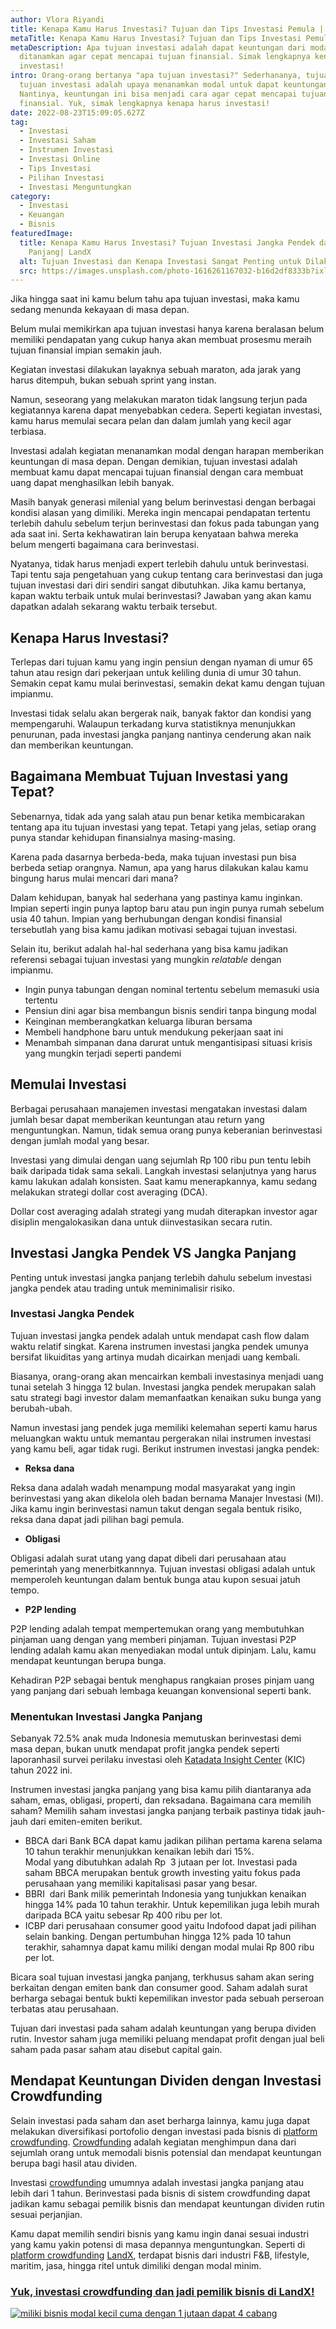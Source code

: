 ```yaml
---
author: Vlora Riyandi
title: Kenapa Kamu Harus Investasi? Tujuan dan Tips Investasi Pemula | LandX
metaTitle: Kenapa Kamu Harus Investasi? Tujuan dan Tips Investasi Pemula | LandX
metaDescription: Apa tujuan investasi adalah dapat keuntungan dari modal yang
  ditanamkan agar cepat mencapai tujuan finansial. Simak lengkapnya kenapa harus
  investasi!
intro: Orang-orang bertanya "apa tujuan investasi?" Sederhananya, tujuan apa
  tujuan investasi adalah upaya menanamkan modal untuk dapat keuntungan.
  Nantinya, keuntungan ini bisa menjadi cara agar cepat mencapai tujuan
  finansial. Yuk, simak lengkapnya kenapa harus investasi!
date: 2022-08-23T15:09:05.627Z
tag:
  - Investasi
  - Investasi Saham
  - Instrumen Investasi
  - Investasi Online
  - Tips Investasi
  - Pilihan Investasi
  - Investasi Menguntungkan
category:
  - Investasi
  - Keuangan
  - Bisnis
featuredImage:
  title: Kenapa Kamu Harus Investasi? Tujuan Investasi Jangka Pendek dan Jangka
    Panjang| LandX
  alt: Tujuan Investasi dan Kenapa Investasi Sangat Penting untuk Dilakukan
  src: https://images.unsplash.com/photo-1616261167032-b16d2df8333b?ixlib=rb-1.2.1&ixid=MnwxMjA3fDB8MHxwaG90by1wYWdlfHx8fGVufDB8fHx8&auto=format&fit=crop&w=871&q=80
---
```

Jika hingga saat ini kamu belum tahu apa tujuan investasi, maka kamu sedang menunda kekayaan di masa depan. 

Belum mulai memikirkan apa tujuan investasi hanya karena beralasan belum memiliki pendapatan yang cukup hanya akan membuat prosesmu meraih tujuan finansial impian semakin jauh.

Kegiatan investasi dilakukan layaknya sebuah maraton, ada jarak yang harus ditempuh, bukan sebuah sprint yang instan. 

Namun, seseorang yang melakukan maraton tidak langsung terjun pada kegiatannya karena dapat menyebabkan cedera. Seperti kegiatan investasi, kamu harus memulai secara pelan dan dalam jumlah yang kecil agar terbiasa. 

Investasi adalah kegiatan menanamkan modal dengan harapan memberikan keuntungan di masa depan. Dengan demikian, tujuan investasi adalah membuat kamu dapat mencapai tujuan finansial dengan cara membuat uang dapat menghasilkan lebih banyak.

Masih banyak generasi milenial yang belum berinvestasi dengan berbagai kondisi alasan yang dimiliki. Mereka ingin mencapai pendapatan tertentu terlebih dahulu sebelum terjun berinvestasi dan fokus pada tabungan yang ada saat ini. Serta kekhawatiran lain berupa kenyataan bahwa mereka belum mengerti bagaimana cara berinvestasi.

Nyatanya, tidak harus menjadi expert terlebih dahulu untuk berinvestasi. Tapi tentu saja pengetahuan yang cukup tentang cara berinvestasi dan juga tujuan investasi dari diri sendiri sangat dibutuhkan. Jika kamu bertanya, kapan waktu terbaik untuk mulai berinvestasi? Jawaban yang akan kamu dapatkan adalah sekarang waktu terbaik tersebut.

## Kenapa Harus Investasi?

Terlepas dari tujuan kamu yang ingin pensiun dengan nyaman di umur 65 tahun atau resign dari pekerjaan untuk keliling dunia di umur 30 tahun. Semakin cepat kamu mulai berinvestasi, semakin dekat kamu dengan tujuan impianmu.

Investasi tidak selalu akan bergerak naik, banyak faktor dan kondisi yang mempengaruhi. Walaupun terkadang kurva statistiknya menunjukkan penurunan, pada investasi jangka panjang nantinya cenderung akan naik dan memberikan keuntungan. 

## Bagaimana Membuat Tujuan Investasi yang Tepat?

Sebenarnya, tidak ada yang salah atau pun benar ketika membicarakan tentang apa itu tujuan investasi yang tepat. Tetapi yang jelas, setiap orang punya standar kehidupan finansialnya masing-masing.

Karena pada dasarnya berbeda-beda, maka tujuan investasi pun bisa berbeda setiap orangnya. Namun, apa yang harus dilakukan kalau kamu bingung harus mulai mencari dari mana?

Dalam kehidupan, banyak hal sederhana yang pastinya kamu inginkan. Impian seperti ingin punya laptop baru atau pun ingin punya rumah sebelum usia 40 tahun. Impian yang berhubungan dengan kondisi finansial tersebutlah yang bisa kamu jadikan motivasi sebagai tujuan investasi.

Selain itu, berikut adalah hal-hal sederhana yang bisa kamu jadikan referensi sebagai tujuan investasi yang mungkin *relatable* dengan impianmu.

* Ingin punya tabungan dengan nominal tertentu sebelum memasuki usia tertentu
* Pensiun dini agar bisa membangun bisnis sendiri tanpa bingung modal
* Keinginan memberangkatkan keluarga liburan bersama
* Membeli handphone baru untuk mendukung pekerjaan saat ini
* Menambah simpanan dana darurat untuk mengantisipasi situasi krisis yang mungkin terjadi seperti pandemi

## Memulai Investasi

Berbagai perusahaan manajemen investasi mengatakan investasi dalam jumlah besar dapat memberikan keuntungan atau return yang menguntungkan. Namun, tidak semua orang punya keberanian berinvestasi dengan jumlah modal yang besar.

Investasi yang dimulai dengan uang sejumlah Rp 100 ribu pun tentu lebih baik daripada tidak sama sekali. Langkah investasi selanjutnya yang harus kamu lakukan adalah konsisten. Saat kamu menerapkannya, kamu sedang melakukan strategi dollar cost averaging (DCA).

Dollar cost averaging adalah strategi yang mudah diterapkan investor agar disiplin mengalokasikan dana untuk diinvestasikan secara rutin. 

## Investasi Jangka Pendek VS Jangka Panjang

Penting untuk investasi jangka panjang terlebih dahulu sebelum investasi jangka pendek atau trading untuk meminimalisir risiko. 

### Investasi Jangka Pendek

Tujuan investasi jangka pendek adalah untuk mendapat cash flow dalam waktu relatif singkat. Karena instrumen investasi jangka pendek umunya bersifat likuiditas yang artinya mudah dicairkan menjadi uang kembali.

Biasanya, orang-orang akan mencairkan kembali investasinya menjadi uang tunai setelah 3 hingga 12 bulan. Investasi jangka pendek merupakan salah satu strategi bagi investor dalam memanfaatkan kenaikan suku bunga yang berubah-ubah.

Namun investasi jang pendek juga memiliki kelemahan seperti kamu harus meluangkan waktu untuk memantau pergerakan nilai instrumen investasi yang kamu beli, agar tidak rugi. Berikut instrumen investasi jangka pendek:

* **Reksa dana**

Reksa dana adalah wadah menampung modal masyarakat yang ingin berinvestasi yang akan dikelola oleh badan bernama Manajer Investasi (MI). Jika kamu ingin berinvestasi namun takut dengan segala bentuk risiko, reksa dana dapat jadi pilihan bagi pemula.

* **Obligasi** 

Obligasi adalah surat utang yang dapat dibeli dari perusahaan atau pemerintah yang menerbitkannnya. Tujuan investasi obligasi adalah untuk memperoleh keuntungan dalam bentuk bunga atau kupon sesuai jatuh tempo. 

* **P2P lending** 

P2P lending adalah tempat mempertemukan orang yang membutuhkan pinjaman uang dengan yang memberi pinjaman. Tujuan investasi P2P lending adalah kamu akan menyediakan modal untuk dipinjam. Lalu, kamu mendapat keuntungan berupa bunga. 

Kehadiran P2P sebagai bentuk menghapus rangkaian proses pinjam uang yang panjang dari sebuah lembaga keuangan konvensional seperti bank.

### Menentukan Investasi Jangka Panjang

Sebanyak 72.5% anak muda Indonesia memutuskan berinvestasi demi masa depan, bukan unutk mendapat profit jangka pendek seperti laporanhasil survei perilaku investasi oleh [Katadata Insight Center](https://databoks.katadata.co.id/datapublish/2022/02/16/survei-kic-mayoritas-milenial-dan-gen-z-berinvestasi-demi-masa-depan) (KIC) tahun 2022 ini.

Instrumen investasi jangka panjang yang bisa kamu pilih diantaranya ada saham, emas, obligasi, properti, dan reksadana. Bagaimana cara memilih saham? Memilih saham investasi jangka panjang terbaik pastinya tidak jauh-jauh dari emiten-emiten berikut.

* BBCA dari Bank BCA dapat kamu jadikan pilihan pertama karena selama 10 tahun terakhir menunjukkan kenaikan lebih dari 15%. \
  Modal yang dibutuhkan adalah Rp  3 jutaan per lot. Investasi pada saham BBCA merupakan bentuk growth investing yaitu fokus pada perusahaan yang memiliki kapitalisasi pasar yang besar.
* BBRI  dari Bank milik pemerintah Indonesia yang tunjukkan kenaikan hingga 14% pada 10 tahun terakhir. Untuk kepemilikan juga lebih murah daripada BCA yaitu sebesar Rp 400 ribu per lot.
* ICBP dari perusahaan consumer good yaitu Indofood dapat jadi pilihan selain banking. Dengan pertumbuhan hingga 12% pada 10 tahun terakhir, sahamnya dapat kamu miliki dengan modal mulai Rp 800 ribu per lot.

Bicara soal tujuan investasi jangka panjang, terkhusus saham akan sering berkaitan dengan emiten bank dan consumer good. Saham adalah surat berharga sebagai bentuk bukti kepemilikan investor pada sebuah perseroan terbatas atau perusahaan. 

Tujuan dari investasi pada saham adalah keuntungan yang berupa dividen rutin. Investor saham juga memiliki peluang mendapat profit dengan jual beli saham pada pasar saham atau disebut capital gain.

## Mendapat Keuntungan Dividen dengan Investasi Crowdfunding

Selain investasi pada saham dan aset berharga lainnya, kamu juga dapat melakukan diversifikasi portofolio dengan investasi pada bisnis di [platform crowdfunding](https://landx.id/). [Crowdfunding](https://landx.id/) adalah kegiatan menghimpun dana dari sejumlah orang untuk memodali bisnis potensial dan mendapat keuntungan berupa bagi hasil atau dividen.

Investasi [crowdfunding](https://landx.id/) umumnya adalah investasi jangka panjang atau lebih dari 1 tahun. Berinvestasi pada bisnis di sistem crowdfunding dapat jadikan kamu sebagai pemilik bisnis dan mendapat keuntungan dividen rutin sesuai perjanjian.

Kamu dapat memilih sendiri bisnis yang kamu ingin danai sesuai industri yang kamu yakin potensi di masa depannya menguntungkan. Seperti di [platform crowdfunding](https://landx.id/) [LandX](https://landx.id/), terdapat bisnis dari industri F&B, lifestyle, maritim, jasa, hingga ritel untuk dimiliki dengan modal minim.

### [Yuk, investasi crowdfunding dan jadi pemilik bisnis di LandX!](https://app.landx.id/?utm_source=Organic+Page&utm_medium=Content+Blog&utm_campaign=BlogLandX&utm_id=Blog)

<!--StartFragment-->

[![miliki bisnis modal kecil cuma dengan 1 jutaan dapat 4 cabang ](https://accountgram-production.sfo2.cdn.digitaloceanspaces.com/landx_ghost/2021/11/jadi-owner-bisnis-hanya-1-jutaan-dengan-cuan-yang-sangat-menjanjikan.png)](https://app.landx.id/?utm_source=Organic+Page&utm_medium=Content+Blog&utm_campaign=BlogLandX&utm_id=Blog)